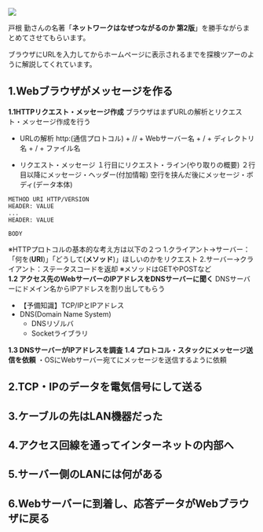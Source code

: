 ![](https://storage.googleapis.com/zenn-user-upload/42af6e574e62-20230617.jpg)<br>

戸根 勤さんの名著「**ネットワークはなぜつながるのか 第2版**」を勝手ながらまとめてさせてもらいます。

ブラウザにURLを入力してからホームページに表示されるまでを探検ツアーのように解説してくれています。

 1.Webブラウザがメッセージを作る
 ---
**1.1HTTPリクエスト・メッセージ作成**
ブラウザはまずURLの解析とリクエスト・メッセージ作成を行う

- URLの解析
http:(通信プロトコル) + // + Webサーバー名 + / + ディレクトリ名 + / + ファイル名

- リクエスト・メッセージ
１行目にリクエスト・ライン(やり取りの概要)
２行目以降にメッセージ・ヘッダー(付加情報)
空行を挟んだ後にメッセージ・ボディ(データ本体)
```
METHOD URI HTTP/VERSION
HEADER: VALUE
...
HEADER: VALUE

BODY
```

※HTTPプロトコルの基本的な考え方は以下の２つ
1.クライアント→サーバー：「何を(**URI**)」「どうして(**メソッド**)」ほしいのかをリクエスト
2.サーバー→クライアント：ステータスコードを返却
※メソッドはGETやPOSTなど
<br>
**1.2 アクセス先のWebサーバーのIPアドレスをDNSサーバーに聞く**
DNSサーバーにドメイン名からIPアドレスを割り出してもらう

- 【予備知識】TCP/IPとIPアドレス
- DNS(Domain Name System)
	- DNSリゾルバ
	- Socketライブラリ
	
	
**1.3 DNSサーバーがIPアドレスを調査**
**1.4 プロトコル・スタックにメッセージ送信を依頼**
	・OSにWebサーバー宛てにメッセージを送信するように依頼

 2.TCP・IPのデータを電気信号にして送る
 ---
 3.ケーブルの先はLAN機器だった
 ---
 4.アクセス回線を通ってインターネットの内部へ
 ---
 5.サーバー側のLANには何がある
 ---
 6.Webサーバーに到着し、応答データがWebブラウザに戻る
 ---